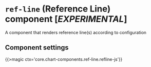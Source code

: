 # `ref-line` (Reference Line) component [*EXPERIMENTAL*]

A component that renders reference line(s) according to configuration

## Component settings

{{>magic ctx='core.chart-components.ref-line.refline-js'}}

